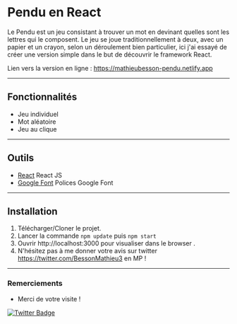 # Pendu en React 

Le Pendu est un jeu consistant à trouver un mot en devinant quelles sont les lettres qui le composent. Le jeu se joue traditionnellement à deux, avec un papier et un crayon, selon un déroulement bien particulier, ici j'ai essayé de créer une version simple dans le but de découvrir le framework React.

Lien vers la version en ligne : https://mathieubesson-pendu.netlify.app 

---

## Fonctionnalités

* Jeu individuel
* Mot aléatoire 
* Jeu au clique

---

## Outils

* [React](http://reactjs.org/) React JS
* [Google Font](https://fonts.google.com/) Polices Google Font

---

## Installation

1. Télécharger/Cloner le projet.
2. Lancer la commande `npm update` puis `npm start`
3. Ouvrir http://localhost:3000 pour visualiser dans le browser .
4. N'hésitez pas à me donner votre avis sur twitter https://twitter.com/BessonMathieu3 en MP !

---

### Remerciements

* Merci de votre visite !

[![Twitter Badge](https://img.shields.io/badge/twitter-1DA1F2?style=for-the-badge&logo=twitter&logoColor=white)](https://twitter.com/BessonMathieu3)
